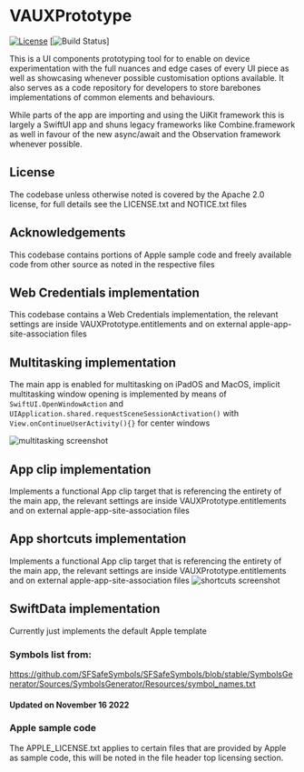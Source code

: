 #  VAUXPrototype

[![License](https://img.shields.io/badge/license-Apache--2.0-blue.svg)](http://www.apache.org/licenses/LICENSE-2.0)
[![Build Status](https://github.com/hedgehoglab-engineering/VAUXPrototype/actions/workflows/main.yml/badge.svg)]

This is a UI components prototyping tool for to enable on device experimentation with the full nuances and edge cases of every UI piece as well as showcasing whenever possible customisation options available.
It also serves as a code repository for developers to store barebones implementations of common elements and behaviours.

While parts of the app are importing and using the UiKit framework this is largely a SwiftUI app and shuns legacy frameworks like Combine.framework as well in favour of the new async/await and the Observation framework whenever possible.

## License

The codebase unless otherwise noted is covered by the Apache 2.0 license, for full details see the LICENSE.txt and NOTICE.txt files

## Acknowledgements

This codebase contains portions of Apple sample code and freely available code from other source as noted in the respective files

## Web Credentials implementation

This codebase contains a Web Credentials implementation, the relevant settings are inside VAUXPrototype.entitlements and on external apple-app-site-association files

## Multitasking implementation

The main app is enabled for multitasking on iPadOS and MacOS, implicit multitasking window opening is implemented by means of `SwiftUI.OpenWindowAction` and `UIApplication.shared.requestSceneSessionActivation()` with `View.onContinueUserActivity(){}` for center windows 

![multitasking screenshot](https://github.com/hedgehoglab-engineering/VAUXPrototype/assets/96238834/ff335e24-43ee-44ef-b3e1-5d4cc171d0c4 "Multitasking")

## App clip implementation

Implements a functional App clip target that is referencing the entirety of the main app, the relevant settings are inside VAUXPrototype.entitlements and on external apple-app-site-association files

## App shortcuts implementation

Implements a functional App clip target that is referencing the entirety of the main app, the relevant settings are inside VAUXPrototype.entitlements and on external apple-app-site-association files
![shortcuts screenshot](https://github.com/hedgehoglab-engineering/VAUXPrototype/assets/96238834/6873ee90-e2e2-47db-9c9e-91b2ae3335fd "Shortcuts")


## SwiftData implementation

Currently just implements the default Apple template 

### Symbols list from: 
https://github.com/SFSafeSymbols/SFSafeSymbols/blob/stable/SymbolsGenerator/Sources/SymbolsGenerator/Resources/symbol_names.txt
#### Updated on November 16 2022

### Apple sample code
The APPLE_LICENSE.txt applies to certain files that are provided by Apple as sample code, this will be noted in the file header top licensing section.

